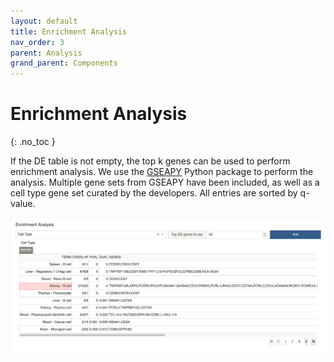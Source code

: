 ```yaml
---
layout: default
title: Enrichment Analysis
nav_order: 3
parent: Analysis
grand_parent: Components
---
```


# Enrichment Analysis
{: .no_toc }

If the DE table is not empty, the top k genes can be used to
perform enrichment analysis. We use the
[GSEAPY](https://gseapy.readthedocs.io/en/latest/introduction.html)
Python package to perform the analysis.
Multiple gene sets from GSEAPY have been included,
as well as a cell type gene set curated by the developers. All entries
are sorted by q-value.

<img src="../../../images/enrich.png" class="center"/>